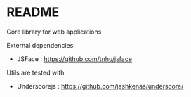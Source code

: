 # README #

Core library for web applications


External dependencies:
 * JSFace : https://github.com/tnhu/jsface

Utils are tested with:
 * Underscorejs : https://github.com/jashkenas/underscore/


